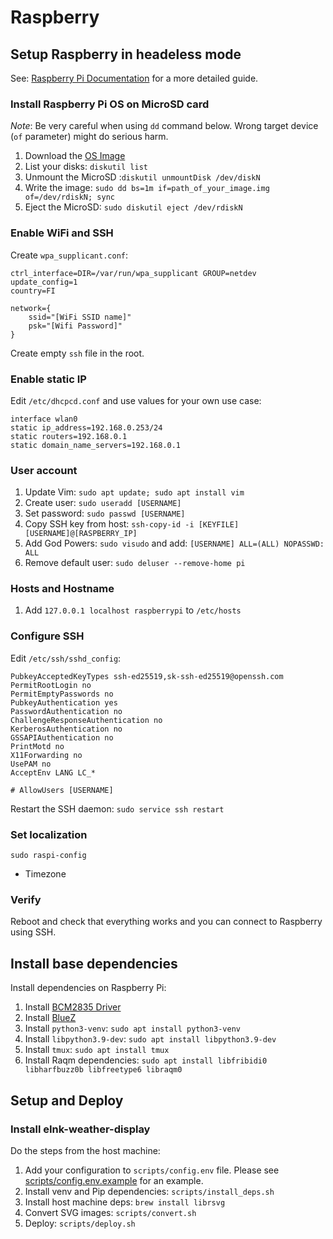 # Raspberry

## Setup Raspberry in headeless mode

See: [Raspberry Pi Documentation](https://www.raspberrypi.com/documentation/computers/getting-started.html) for a more detailed guide.

### Install Raspberry Pi OS on MicroSD card

_Note_: Be very careful when using `dd` command below. Wrong target device (`of` parameter) might do serious harm.

1. Download the [OS Image](https://www.raspberrypi.com/software/)
1. List your disks: `diskutil list`
1. Unmount the MicroSD :`diskutil unmountDisk /dev/diskN`
1. Write the image: `sudo dd bs=1m if=path_of_your_image.img of=/dev/rdiskN; sync`
1. Eject the MicroSD: `sudo diskutil eject /dev/rdiskN`

### Enable WiFi and SSH

Create `wpa_supplicant.conf`:

```text
ctrl_interface=DIR=/var/run/wpa_supplicant GROUP=netdev
update_config=1
country=FI

network={
    ssid="[WiFi SSID name]"
    psk="[Wifi Password]"
}
```

Create empty `ssh` file in the root.

### Enable static IP

Edit `/etc/dhcpcd.conf` and use values for your own use case:

```text
interface wlan0
static ip_address=192.168.0.253/24
static routers=192.168.0.1
static domain_name_servers=192.168.0.1
```

### User account

1. Update Vim: `sudo apt update; sudo apt install vim`
1. Create user: `sudo useradd [USERNAME]`
1. Set password: `sudo passwd [USERNAME]`
1. Copy SSH key from host: `ssh-copy-id -i [KEYFILE] [USERNAME]@[RASPBERRY_IP]`
1. Add God Powers: `sudo visudo` and add: `[USERNAME] ALL=(ALL) NOPASSWD: ALL`
1. Remove default user: `sudo deluser --remove-home pi`

### Hosts and Hostname

1. Add `127.0.0.1 localhost raspberrypi` to `/etc/hosts`

### Configure SSH

Edit `/etc/ssh/sshd_config`:

```text
PubkeyAcceptedKeyTypes ssh-ed25519,sk-ssh-ed25519@openssh.com
PermitRootLogin no
PermitEmptyPasswords no
PubkeyAuthentication yes
PasswordAuthentication no
ChallengeResponseAuthentication no
KerberosAuthentication no
GSSAPIAuthentication no
PrintMotd no
X11Forwarding no
UsePAM no
AcceptEnv LANG LC_*

# AllowUsers [USERNAME]
```

Restart the SSH daemon: `sudo service ssh restart`

### Set localization

`sudo raspi-config`

- Timezone

### Verify

Reboot and check that everything works and you can connect to Raspberry using SSH.

## Install base dependencies

Install dependencies on Raspberry Pi:

1. Install [BCM2835 Driver](https://www.airspayce.com/mikem/bcm2835/)
1. Install [BlueZ](https://github.com/ttu/ruuvitag-sensor#BlueZ)
1. Install `python3-venv`: `sudo apt install python3-venv`
1. Install `libpython3.9-dev`: `sudo apt install libpython3.9-dev`
1. Install `tmux`: `sudo apt install tmux`
1. Install Raqm dependencies: `sudo apt install libfribidi0 libharfbuzz0b libfreetype6 libraqm0`

## Setup and Deploy

### Install eInk-weather-display

Do the steps from the host machine:

1. Add your configuration to `scripts/config.env` file. Please see [scripts/config.env.example](scripts/config.env.example) for an example.
1. Install venv and Pip dependencies: `scripts/install_deps.sh`
1. Install host machine deps: `brew install librsvg`
1. Convert SVG images: `scripts/convert.sh`
1. Deploy: `scripts/deploy.sh`
